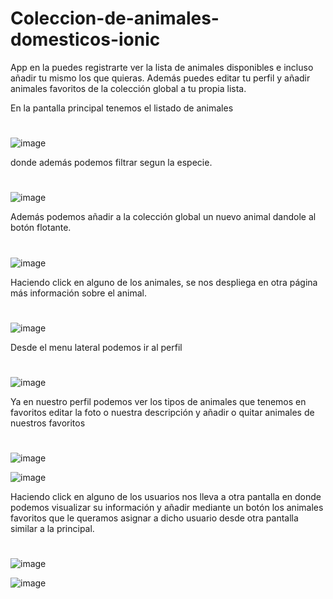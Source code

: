 # Coleccion-de-animales-domesticos-ionic

App en la puedes registrarte ver la lista de animales disponibles e incluso añadir tu mismo los que quieras.
Además puedes editar tu perfil y añadir animales favoritos de la colección global a tu propia lista.



En la pantalla principal tenemos el listado de animales
#
![image](https://user-images.githubusercontent.com/72435753/156997476-1fcc3989-d864-4c59-9d26-5e226ed506fa.png)


donde además podemos filtrar segun la especie.
#
![image](https://user-images.githubusercontent.com/72435753/157006520-e9e5b6a8-5131-4fc4-9a93-787a1639c7c2.png)

Además podemos añadir a la colección global un nuevo animal dandole al botón flotante.
#
![image](https://user-images.githubusercontent.com/72435753/157009749-7602f534-ea40-4442-8ee6-6ec844add571.png)


Haciendo click en alguno de los animales, se nos despliega en otra página más información sobre el animal.
#
![image](https://user-images.githubusercontent.com/72435753/157006605-76830095-ebfd-4caa-a77c-2b445b4ff164.png)


Desde el menu lateral podemos ir al perfil
#
![image](https://user-images.githubusercontent.com/72435753/157007651-d0944ba8-3633-4c21-abd9-8a193d551834.png)

Ya en nuestro perfil podemos ver los tipos de animales que tenemos en favoritos editar la foto o nuestra descripción
y añadir o quitar animales de nuestros favoritos
#
![image](https://user-images.githubusercontent.com/72435753/157008254-5bd88dd7-8dfc-41ca-8846-f9b8d20af1cc.png)


![image](https://user-images.githubusercontent.com/72435753/157010148-eb2f822b-5810-4f81-9cd2-8902e7e69b0a.png)


Haciendo click en alguno de los usuarios nos lleva a otra pantalla en donde podemos visualizar su información
y añadir mediante un botón los animales favoritos que le queramos asignar a dicho usuario desde otra pantalla similar a la principal.
#
![image](https://user-images.githubusercontent.com/72435753/145871650-5f1de8d9-82d5-410e-a93d-50747d77f129.png)

![image](https://user-images.githubusercontent.com/72435753/145871841-3cab99e3-152d-4302-a42a-e6e06b8c213a.png)
